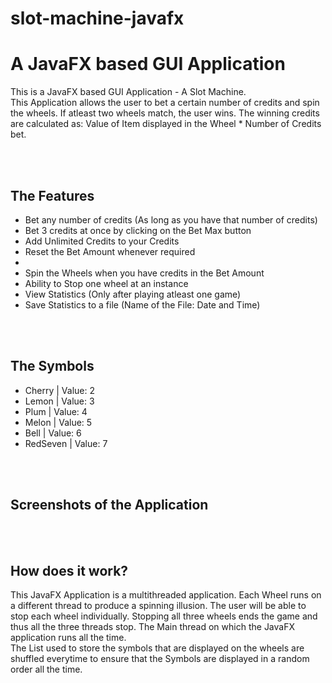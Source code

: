 # slot-machine-javafx
<h1>A JavaFX based GUI Application</h1>
<p>
This is a JavaFX based GUI Application - A Slot Machine. <br />
This Application allows the user to bet a certain number of credits and spin the wheels. If atleast two wheels
match, the user wins. The winning credits are calculated as: Value of Item displayed in the Wheel * Number of Credits bet. <br>
</p>

<br><br>

<h2>The Features</h2>
<ul>
    <li> Bet any number of credits (As long as you have that number of credits) </li>
    <li> Bet 3 credits at once by clicking on the Bet Max button </li>
    <li> Add Unlimited Credits to your Credits </li>
    <li> Reset the Bet Amount whenever required <li>
    <li> Spin the Wheels when you have credits in the Bet Amount </li>
    <li> Ability to Stop one wheel at an instance </li>
    <li> View Statistics (Only after playing atleast one game) </li>
    <li> Save Statistics to a file (Name of the File: Date and Time) </li>
</ul>

<br><br>

<h2>The Symbols</h2>
<ul>
    <li> 
        Cherry | Value: 2 
    </li>
    <li> 
        Lemon | Value: 3 
    </li>
    <li> 
        Plum | Value: 4 
    </li>
    <li> 
        Melon | Value: 5 
    </li>
    <li> 
        Bell | Value: 6 
    </li>
    <li> 
        RedSeven | Value: 7 
    </li>
</ul>

<br><br>

<h2>Screenshots of the Application</h2>

<br><br>

<h2>How does it work?</h2>

<p>
This JavaFX Application is a multithreaded application. Each Wheel runs on a different thread to produce a spinning illusion. The user will be able to stop each wheel individually. Stopping all three wheels ends the game and thus all the three threads stop. The Main thread on which the JavaFX application runs all the time. <br />
The List used to store the symbols that are displayed on the wheels are shuffled everytime to ensure that the Symbols are
displayed in a random order all the time. <br />
</p>